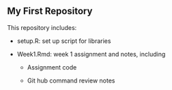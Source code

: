 ## My First Repository

This repository includes:

-   setup.R: set up script for libraries

-   Week1.Rmd: week 1 assignment and notes, including

    -   Assignment code

    -   Git hub command review notes
